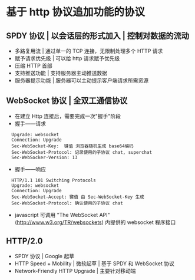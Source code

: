 # 基于 http 协议追加功能的协议

## SPDY 协议 | 以会话层的形式加入 | 控制对数据的流动

* 多路复用流 | 通过单一的 TCP 连接，无限制处理多个 HTTP 请求
* 赋予请求优先级 | 可以给 http 请求赋予优先级
* 压缩 HTTP 首部
* 支持推送功能 | 支持服务器主动推送数据
* 服务器提示功能 | 服务器可以主动提示客户端请求所需资源

## WebSocket 协议 | 全双工通信协议

* 在建立 Http 连接后，需要完成一次"握手"阶段
* 握手——请求
```
  Upgrade: websocket
  Connection: Upgrade
  Sec-WebSocket-Key:  键值 浏览器随机生成 base64编码
  Sec-WebSocket-Protocol: 记录使用的子协议 chat, superchat
  Sec-WebSocker-Version: 13
```
* 握手——响应
```
  HTTP/1.1 101 Switching Protocols
  Upgrade: websocket
  Connection: Upgrade
  Sec-WebSocket-Accept: 键值 由 Sec-WebSocket-Key 生成
  Sec-WebSocket-Protocol: 确认使用的子协议 chat
```
* javascript 可调用 "The WebSocket API" (http://www.w3.org/TR/websockets) 内提供的 websocket 程序接口

## HTTP/2.0 

* SPDY 协议 | Google 起草
* HTTP Speed + Mobility | 微软起草 | 基于 SPDY 和 WebSocket 协议
* Network-Friendly HTTP Upgrade | 主要针对移动端